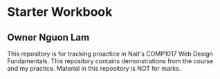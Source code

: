 # Starter Workbook

## Owner Nguon Lam

This repository is for tracking proactice in Nait's COMP1017 Web Design Fundamentals. This repository contains demonstrations from the course and my practice. Material in this repository is NOT for marks.

